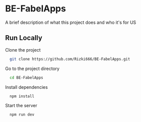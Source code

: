 
# BE-FabelApps

A brief description of what this project does and who it's for US




## Run Locally

Clone the project

```bash
  git clone https://github.com/Rizki666/BE-FabelApps.git
```

Go to the project directory

```bash
  cd BE-FabelApps
```

Install dependencies

```bash
  npm install
```

Start the server

```bash
  npm run dev
```

